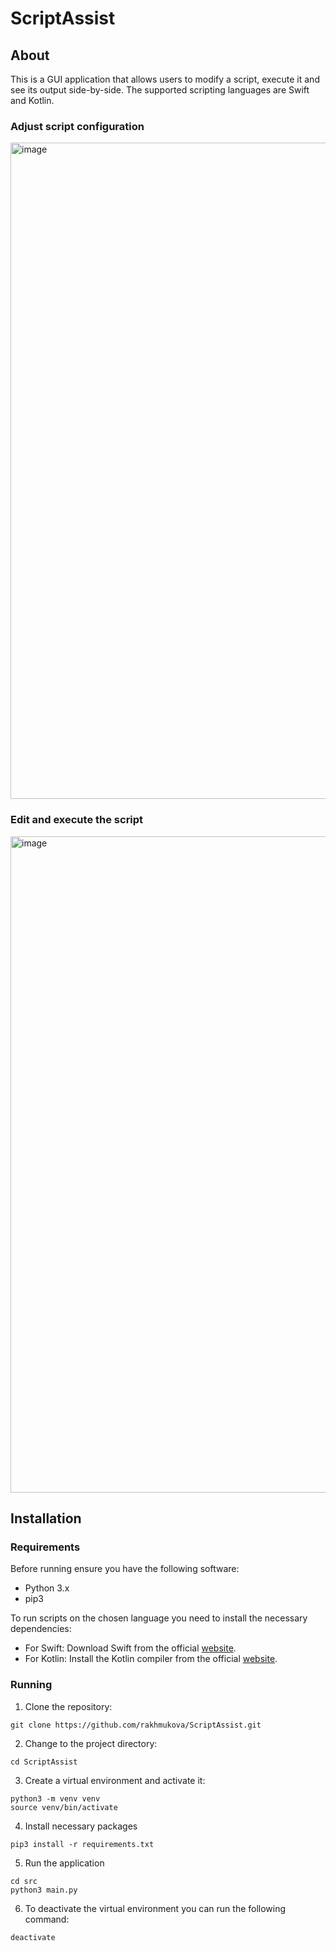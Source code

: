 # ScriptAssist

## About
This is a GUI application that allows users to modify a script, execute it and see its output side-by-side. The supported scripting languages are Swift and Kotlin.


### Adjust script configuration

<img width="1050" alt="image" src="https://user-images.githubusercontent.com/69808568/228081637-69a5e585-a152-490f-b98f-bfb3c7ae0979.png">

### Edit and execute the script

<img width="1050" alt="image" src="https://user-images.githubusercontent.com/69808568/228077431-7fe80098-601b-45ea-8a04-f59f849a1fee.png">


## Installation

### Requirements
Before running ensure you have the following software:
- Python 3.x
- pip3

To run scripts on the chosen language you need to install the necessary dependencies:
- For Swift: Download Swift from the official [website](https://www.swift.org/download/).
- For Kotlin: Install the Kotlin compiler from the official [website](https://kotlinlang.org/docs/command-line.html).


### Running

1. Clone the repository:
```
git clone https://github.com/rakhmukova/ScriptAssist.git
```

2. Change to the project directory:
```
cd ScriptAssist
```

3. Create a virtual environment and activate it:
```
python3 -m venv venv
source venv/bin/activate
```


4. Install necessary packages
```
pip3 install -r requirements.txt
```

5. Run the application
```
cd src
python3 main.py
```

6. To deactivate the virtual environment you can run the following command:
```
deactivate
```
